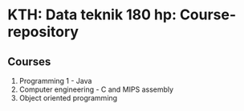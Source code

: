 # KTH: Data teknik 180 hp: Course-repository
## Courses
1. Programming 1 - Java
2. Computer engineering - C and MIPS assembly
3. Object oriented programming
